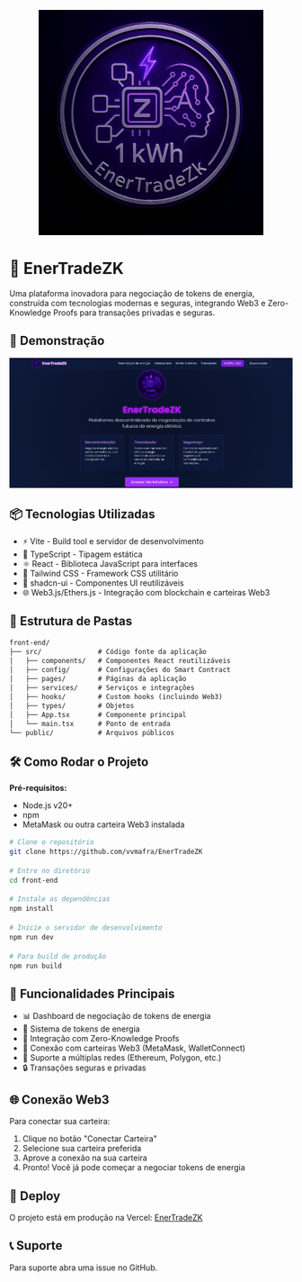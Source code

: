 <p align="center">
  <img src="back-end/assets/image.jpeg" alt="EnerTradeZK" width="400"/>
</p>

# 🚀 EnerTradeZK

Uma plataforma inovadora para negociação de tokens de energia, construída com tecnologias modernas e seguras, integrando Web3 e Zero-Knowledge Proofs para transações privadas e seguras.

## 📸 Demonstração

![Demo Screenshot](./public/print.png)

## 📦 Tecnologias Utilizadas

- ⚡ Vite - Build tool e servidor de desenvolvimento
- 🔷 TypeScript - Tipagem estática
- ⚛️ React - Biblioteca JavaScript para interfaces
- 🎨 Tailwind CSS - Framework CSS utilitário
- 🎯 shadcn-ui - Componentes UI reutilizáveis
- 🌐 Web3.js/Ethers.js - Integração com blockchain e carteiras Web3

## 📁 Estrutura de Pastas

```
front-end/
├── src/              # Código fonte da aplicação
│   ├── components/   # Componentes React reutilizáveis
│   ├── config/       # Configurações do Smart Contract
│   ├── pages/        # Páginas da aplicação
│   ├── services/     # Serviços e integrações
│   ├── hooks/        # Custom hooks (incluindo Web3)
│   ├── types/        # Objetos
│   ├── App.tsx       # Componente principal
│   └── main.tsx      # Ponto de entrada
└── public/           # Arquivos públicos
```

## 🛠️ Como Rodar o Projeto

**Pré-requisitos:**
- Node.js v20+
- npm
- MetaMask ou outra carteira Web3 instalada

```bash
# Clone o repositório
git clone https://github.com/vvmafra/EnerTradeZK

# Entre no diretório
cd front-end

# Instale as dependências
npm install

# Inicie o servidor de desenvolvimento
npm run dev

# Para build de produção
npm run build
```

## 🎯 Funcionalidades Principais

- 📊 Dashboard de negociação de tokens de energia
- 🔄 Sistema de tokens de energia
- 🔐 Integração com Zero-Knowledge Proofs
- 👛 Conexão com carteiras Web3 (MetaMask, WalletConnect)
- 💎 Suporte a múltiplas redes (Ethereum, Polygon, etc.)
- 🔒 Transações seguras e privadas

## 🌐 Conexão Web3

Para conectar sua carteira:
1. Clique no botão "Conectar Carteira"
2. Selecione sua carteira preferida
3. Aprove a conexão na sua carteira
4. Pronto! Você já pode começar a negociar tokens de energia

## 🚀 Deploy

O projeto está em produção na Vercel: [EnerTradeZK](https://ener-trade-zk.vercel.app/)

## 📞 Suporte

Para suporte abra uma issue no GitHub.
